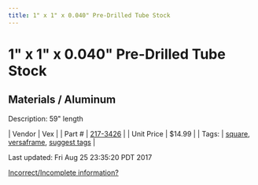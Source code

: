 ```yaml
---
title: 1" x 1" x 0.040" Pre-Drilled Tube Stock
---
```


# 1" x 1" x 0.040" Pre-Drilled Tube Stock
## Materials / Aluminum
Description: 	59" length 

| Vendor | Vex | 
| Part # | [217-3426](http://www.vexrobotics.com/vexpro/versaframe/versaframestock.html) | 
| Unit Price | $14.99 | 
| Tags: | [square](https://jgermita.github.io/frc-parts/search/?q=square), [versaframe](https://jgermita.github.io/frc-parts/search/?q=versaframe), [suggest tags](https://docs.google.com/forms/d/e/1FAIpQLSeWyY8v3RgOty-MyWmh9U0iivNYN_molChYyS-0U-o-kOAv_g/viewform) | 

Last updated: Fri Aug 25 23:35:20 PDT 2017

 [Incorrect/Incomplete information?](https://docs.google.com/forms/d/e/1FAIpQLSeWyY8v3RgOty-MyWmh9U0iivNYN_molChYyS-0U-o-kOAv_g/viewform)